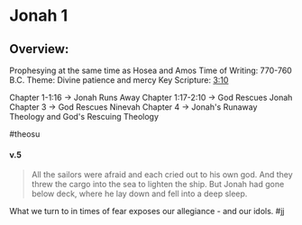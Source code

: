 # Jonah 1

## Overview:
Prophesying at the same time as Hosea and Amos
Time of Writing: 770-760 B.C.
Theme: Divine patience and mercy
Key Scripture: [3:10](Jonah3#v.10)

Chapter 1-1:16 → Jonah Runs Away
Chapter 1:17-2:10 → God Rescues Jonah
Chapter 3 → God Rescues Ninevah
Chapter 4 → Jonah's Runaway Theology and God's Rescuing Theology

#theosu 

#### v.5
>All the sailors were afraid and each cried out to his own god. And they threw the cargo into the sea to lighten the ship. But Jonah had gone below deck, where he lay down and fell into a deep sleep.

What we turn to in times of fear exposes our allegiance - and our idols.
#jj 


